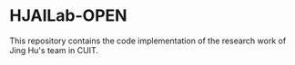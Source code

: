 # HJAILab-OPEN
This repository contains the code implementation of the research work of Jing Hu's team in CUIT.
